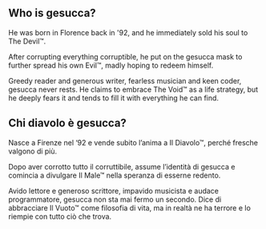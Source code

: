 ## Who is gesucca?

He was born in Florence back in '92, and he immediately sold his soul to The Devil™.

After corrupting everything corruptible, he put on the gesucca mask to further spread his own Evil™, madly hoping to redeem himself.

Greedy reader and generous writer, fearless musician and keen coder, gesucca never rests. He claims to embrace The Void™ as a life strategy, but he deeply fears it and tends to fill it with everything he can find.

## Chi diavolo è gesucca?

Nasce a Firenze nel ‘92 e vende subito l’anima a Il Diavolo™, perché fresche valgono di più.

Dopo aver corrotto tutto il corruttibile, assume l’identità di gesucca e comincia a divulgare Il Male™ nella speranza di esserne redento.

Avido lettore e generoso scrittore, impavido musicista e audace programmatore, gesucca non sta mai fermo un secondo. Dice di abbracciare Il Vuoto™ come filosofia di vita, ma in realtà ne ha terrore e lo riempie con tutto ciò che trova.
